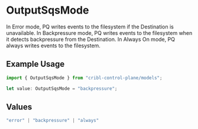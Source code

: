 # OutputSqsMode

In Error mode, PQ writes events to the filesystem if the Destination is unavailable. In Backpressure mode, PQ writes events to the filesystem when it detects backpressure from the Destination. In Always On mode, PQ always writes events to the filesystem.

## Example Usage

```typescript
import { OutputSqsMode } from "cribl-control-plane/models";

let value: OutputSqsMode = "backpressure";
```

## Values

```typescript
"error" | "backpressure" | "always"
```